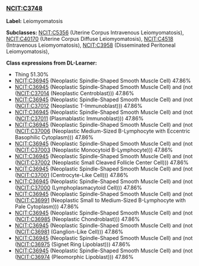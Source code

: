 
### [NCIT:C3748](http://purl.obolibrary.org/obo/NCIT_C3748)
**Label:** Leiomyomatosis

**Subclasses:** [NCIT:C5356](http://purl.obolibrary.org/obo/NCIT_C5356) (Uterine Corpus Intravenous Leiomyomatosis), [NCIT:C40170](http://purl.obolibrary.org/obo/NCIT_C40170) (Uterine Corpus Diffuse Leiomyomatosis), [NCIT:C4518](http://purl.obolibrary.org/obo/NCIT_C4518) (Intravenous Leiomyomatosis), [NCIT:C3958](http://purl.obolibrary.org/obo/NCIT_C3958) (Disseminated Peritoneal Leiomyomatosis), 

**Class expressions from DL-Learner:**

- Thing 51.30%
- [NCIT:C36945](http://purl.obolibrary.org/obo/NCIT_C36945) (Neoplastic Spindle-Shaped Smooth Muscle Cell) 47.86%
- [NCIT:C36945](http://purl.obolibrary.org/obo/NCIT_C36945) (Neoplastic Spindle-Shaped Smooth Muscle Cell) and (not ([NCIT:C37014](http://purl.obolibrary.org/obo/NCIT_C37014) (Neoplastic Centroblast))) 47.86%
- [NCIT:C36945](http://purl.obolibrary.org/obo/NCIT_C36945) (Neoplastic Spindle-Shaped Smooth Muscle Cell) and (not ([NCIT:C37012](http://purl.obolibrary.org/obo/NCIT_C37012) (Neoplastic T-Immunoblast))) 47.86%
- [NCIT:C36945](http://purl.obolibrary.org/obo/NCIT_C36945) (Neoplastic Spindle-Shaped Smooth Muscle Cell) and (not ([NCIT:C37011](http://purl.obolibrary.org/obo/NCIT_C37011) (Plasmablastic Immunoblast))) 47.86%
- [NCIT:C36945](http://purl.obolibrary.org/obo/NCIT_C36945) (Neoplastic Spindle-Shaped Smooth Muscle Cell) and (not ([NCIT:C37006](http://purl.obolibrary.org/obo/NCIT_C37006) (Neoplastic Medium-Sized B-Lymphocyte with Eccentric Basophilic Cytoplasm))) 47.86%
- [NCIT:C36945](http://purl.obolibrary.org/obo/NCIT_C36945) (Neoplastic Spindle-Shaped Smooth Muscle Cell) and (not ([NCIT:C37003](http://purl.obolibrary.org/obo/NCIT_C37003) (Neoplastic Monocytoid B-Lymphocyte))) 47.86%
- [NCIT:C36945](http://purl.obolibrary.org/obo/NCIT_C36945) (Neoplastic Spindle-Shaped Smooth Muscle Cell) and (not ([NCIT:C37002](http://purl.obolibrary.org/obo/NCIT_C37002) (Neoplastic Small Cleaved Follicle Center Cell))) 47.86%
- [NCIT:C36945](http://purl.obolibrary.org/obo/NCIT_C36945) (Neoplastic Spindle-Shaped Smooth Muscle Cell) and (not ([NCIT:C37001](http://purl.obolibrary.org/obo/NCIT_C37001) (Centrocyte-Like Cell))) 47.86%
- [NCIT:C36945](http://purl.obolibrary.org/obo/NCIT_C36945) (Neoplastic Spindle-Shaped Smooth Muscle Cell) and (not ([NCIT:C37000](http://purl.obolibrary.org/obo/NCIT_C37000) (Lymphoplasmacytoid Cell))) 47.86%
- [NCIT:C36945](http://purl.obolibrary.org/obo/NCIT_C36945) (Neoplastic Spindle-Shaped Smooth Muscle Cell) and (not ([NCIT:C36991](http://purl.obolibrary.org/obo/NCIT_C36991) (Neoplastic Small to Medium-Sized B-Lymphocyte with Pale Cytoplasm))) 47.86%
- [NCIT:C36945](http://purl.obolibrary.org/obo/NCIT_C36945) (Neoplastic Spindle-Shaped Smooth Muscle Cell) and (not ([NCIT:C36985](http://purl.obolibrary.org/obo/NCIT_C36985) (Neoplastic Chondroblast))) 47.86%
- [NCIT:C36945](http://purl.obolibrary.org/obo/NCIT_C36945) (Neoplastic Spindle-Shaped Smooth Muscle Cell) and (not ([NCIT:C36981](http://purl.obolibrary.org/obo/NCIT_C36981) (Ganglion-Like Cell))) 47.86%
- [NCIT:C36945](http://purl.obolibrary.org/obo/NCIT_C36945) (Neoplastic Spindle-Shaped Smooth Muscle Cell) and (not ([NCIT:C36975](http://purl.obolibrary.org/obo/NCIT_C36975) (Signet Ring Lipoblast))) 47.86%
- [NCIT:C36945](http://purl.obolibrary.org/obo/NCIT_C36945) (Neoplastic Spindle-Shaped Smooth Muscle Cell) and (not ([NCIT:C36974](http://purl.obolibrary.org/obo/NCIT_C36974) (Pleomorphic Lipoblast))) 47.86%


